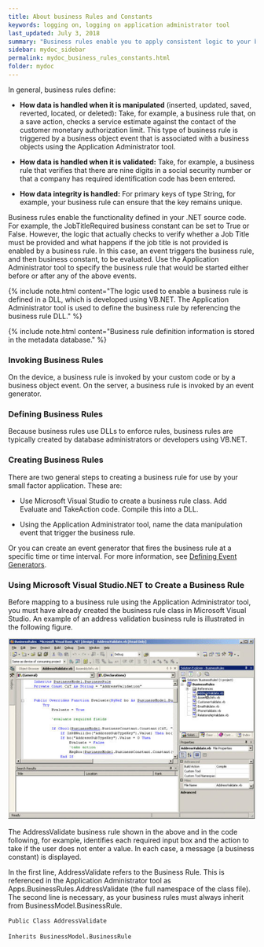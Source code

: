 ```yaml
---
title: About business Rules and Constants
keywords: logging on, logging on application administrator tool
last_updated: July 3, 2018
summary: "Business rules enable you to apply consistent logic to your business data."
sidebar: mydoc_sidebar
permalink: mydoc_business_rules_constants.html
folder: mydoc
---
```


 In general, business rules define:

-   **How data is handled when it is manipulated** (inserted, updated, saved,     reverted, located, or deleted)**:** Take, for example, a business rule that,     on a save action, checks a service estimate against the contact of the     customer monetary authorization limit. This type of business rule is     triggered by a business object event that is associated with a     business objects using the Application Administrator tool.

-   **How data is handled when it is validated:** Take, for example, a business     rule that verifies that there are nine digits in a social security number or     that a company has required identification code has been entered.

-   **How data integrity is handled:** For primary keys of type String, for     example, your business rule can ensure that the key remains unique.

Business rules enable the functionality defined in your .NET source code. For example, the JobTitleRequired business constant can be set to True or False. However, the logic that actually checks to verify whether a Job Title must be provided and what happens if the job title is not provided is enabled by a business rule. In this case, an event triggers the business rule, and then business constant, to be evaluated. Use the Application Administrator tool to specify the business rule that would be started either before or after any of the above events.

{% include note.html content="The logic used to enable a business rule is defined in a DLL, which is developed using VB.NET. The Application Administrator tool is used to define the business rule by referencing the business rule DLL." %}

{% include note.html content="Business rule definition information is stored in the metadata database." %}
### Invoking Business Rules

On the device, a business rule is invoked by your custom code or by a business object event. On the server, a business rule is invoked by an event generator.

### Defining Business Rules 

Because business rules use DLLs to enforce rules, business rules are typically created by database administrators or developers using VB.NET.

### Creating Business Rules

There are two general steps to creating a business rule for use by your small factor application. These are:

-   Use Microsoft Visual Studio to create a business rule class. Add Evaluate     and TakeAction code. Compile this into a DLL.

-   Using the Application Administrator tool, name the data manipulation event     that trigger the business rule.

Or you can create an event generator that fires the business rule at a specific time or time interval. For more information, see [Defining Event Generators](##_Defining_Event_Generators).

### Using Microsoft Visual Studio.NET to Create a Business Rule

Before mapping to a business rule using the Application Administrator tool, you must have already created the business rule class in Microsoft Visual Studio. An example of an address validation business rule is illustrated in the following figure.

<img src="images/dot-net-ide.png">

The AddressValidate business rule shown in the above and in the code following, for example, identifies each required input box and the action to take if the user does not enter a value. In each case, a message (a business constant) is displayed.

In the first line, AddressValidate refers to the Business Rule. This is referenced in the Application Administrator tool as Apps.BusinessRules.AddressValidate (the full namespace of the class file). The second line is necessary, as your business rules must always inherit from BusinessModel.BusinessRule.

```
Public Class AddressValidate

Inherits BusinessModel.BusinessRule
```
